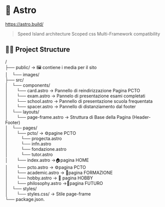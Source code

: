 # 🚀 Astro 
https://astro.build/  
> Speed
> Island architecture
> Scoped css
> Multi-Framework compatibility

## 👨‍💻 Project Structure  

/  
├── public/ &#8594; 🖼️ contiene i media per il sito  
│&emsp;└── images/  
├── src/  
│&emsp;└── components/  
│&emsp;&emsp;└── card.astro &#8594; Pannello di reindirizzazione Pagina PCTO  
│&emsp;&emsp;└── exam.astro &#8594; Pannelo di presentazione esami completati  
│&emsp;&emsp;└── school.astro &#8594; Pannello di presentazione scuola frequentata  
│&emsp;&emsp;└── spacer.astro &#8594; Pannello di distanziamento dal footer  
│&emsp;└── layouts/  
│&emsp;&emsp;└── page-frame.astro &#8594; Struttura di Base della Pagina (Header-Footer)  
│&emsp;└── pages/  
│&emsp;&emsp;└── pcto/ &#8594; ⚙️pagine PCTO  
│&emsp;&emsp;&emsp;└── progecta.astro  
│&emsp;&emsp;&emsp;└── infn.astro  
│&emsp;&emsp;&emsp;└── fondazione.astro  
│&emsp;&emsp;&emsp;└── tutor.astro  
│&emsp;&emsp;└── index.astro &#8594;🏠pagina HOME  
│&emsp;&emsp;└── pcto.astro &#8594; ⚙️pagina PCTO  
│&emsp;&emsp;└── academic.astro &#8594; 🏫pagina FORMAZIONE  
│&emsp;&emsp;└── hobby.astro &#8594; 🎼 pagina HOBBY  
│&emsp;&emsp;└── philosophy.astro &#8594;🚀pagina FUTURO  
│&emsp;└── styles/  
│&emsp;&emsp;└── styles.css/ &#8594; Stile page-frame  
└── package.json.  

